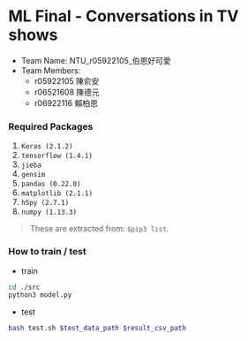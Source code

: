 # ML Final - Conversations in TV shows

* Team Name: NTU_r05922105_伯恩好可愛
* Team Members:
  - r05922105 陳俞安
  - r06521608 陳德元
  - r06922116 賴柏恩

### Required Packages

1. `Keras (2.1.2)`
2. `tensorflow (1.4.1)`
3. `jieba`
4. `gensim`
5. `pandas (0.22.0)`
6. `matplotlib (2.1.1)`
7. `h5py (2.7.1)`
8. `numpy (1.13.3)`

> These are extracted from: `$pip3 list`.

### How to train / test
* train
```sh
cd ./src
python3 model.py
```
* test
```sh
bash test.sh $test_data_path $result_csv_path
```

